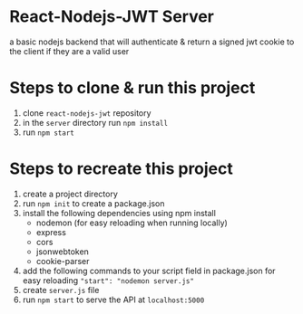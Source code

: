# React-Nodejs-JWT Server 

a basic nodejs backend that will authenticate & return a signed jwt cookie to the client if they are a valid user 

# Steps to clone & run this project 
1) clone `react-nodejs-jwt` repository
2) in the `server` directory run `npm install` 
3) run `npm start`

# Steps to recreate this project 
1) create a project directory 
2) run `npm init` to create a package.json 
3) install the following dependencies using npm install
    - nodemon (for easy reloading when running locally)
    - express 
    - cors 
    - jsonwebtoken
    - cookie-parser
4) add the following commands to your script field in package.json for easy reloading 
    ` "start": "nodemon server.js" `
4) create `server.js` file 
5) run `npm start` to serve the API at `localhost:5000` 
